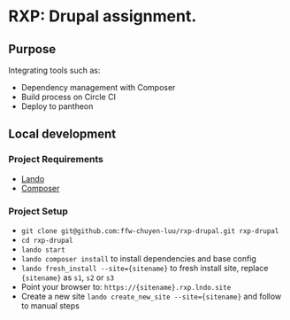 # RXP: Drupal assignment.

## Purpose
Integrating tools such as:
* Dependency management with Composer
* Build process on Circle CI
* Deploy to pantheon

## Local development

### Project Requirements
* [Lando](https://lando.dev/download/)
* [Composer](https://getcomposer.org/download/)

### Project Setup
* `git clone git@github.com:ffw-chuyen-luu/rxp-drupal.git rxp-drupal`
* `cd rxp-drupal`
* `lando start`
* `lando composer install` to install dependencies and base config
* `lando fresh_install --site={sitename}` to fresh install site, replace `{sitename}` as `s1`, `s2` or `s3`
* Point your browser to: `https://{sitename}.rxp.lndo.site`
* Create a new site `lando create_new_site --site={sitename}` and follow to manual steps
